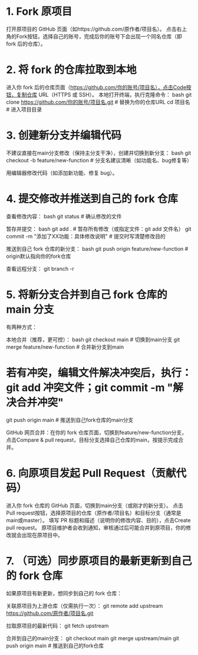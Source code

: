 # 1. Fork 原项目
打开原项目的 GitHub 页面（如https://github.com/原作者/项目名）。
点击右上角的Fork按钮，选择自己的账号，完成后你的账号下会出现一个同名仓库（即 fork 后的仓库）。

# 2. 将 fork 的仓库拉取到本地
进入你 fork 后的仓库页面（https://github.com/你的账号/项目名），点击Code按钮，复制仓库 URL（HTTPS 或 SSH）。
本地打开终端，执行克隆命令：
bash
git clone https://github.com/你的账号/项目名.git  # 替换为你的仓库URL
cd 项目名  # 进入项目目录

# 3. 创建新分支并编辑代码
不建议直接在main分支修改（保持主分支干净），创建并切换到新分支：
bash
git checkout -b feature/new-function  # 分支名建议清晰（如功能名、bug修复等）

用编辑器修改代码（如添加新功能、修复 bug）。

# 4. 提交修改并推送到自己的 fork 仓库
查看修改内容：
bash
git status  # 确认修改的文件

暂存并提交：
bash
git add .  # 暂存所有修改（或指定文件：git add 文件名）
git commit -m "添加了XX功能：具体修改说明"  # 提交时写清楚修改目的

推送到自己 fork 仓库的新分支：
bash
git push origin feature/new-function  # origin默认指向你的fork仓库

查看远程分支：
git branch -r

# 5. 将新分支合并到自己 fork 仓库的 main 分支
有两种方式：

本地合并（推荐，更可控）：
bash
git checkout main  # 切换到main分支
git merge feature/new-function  # 合并新分支到main

# 若有冲突，编辑文件解决冲突后，执行：git add 冲突文件；git commit -m "解决合并冲突"
git push origin main  # 推送到自己fork仓库的main分支

GitHub 网页合并：在你的 fork 仓库页面，切换到feature/new-function分支，点击Compare & pull request，目标分支选择自己仓库的main，按提示完成合并。

# 6. 向原项目发起 Pull Request（贡献代码）
进入你 fork 仓库的 GitHub 页面，切换到main分支（或刚才的新分支）。
点击Pull request按钮，选择原项目的仓库（原作者/项目名）和目标分支（通常是main或master）。
填写 PR 标题和描述（说明你的修改内容、目的），点击Create pull request。
原项目维护者会收到通知，审核通过后可能合并到原项目，你的修改就会出现在原项目中。

# 7. （可选）同步原项目的最新更新到自己的 fork 仓库
如果原项目有新更新，想同步到自己的 fork 仓库：

关联原项目为上游仓库（仅需执行一次）：
git remote add upstream https://github.com/原作者/项目名.git

拉取原项目的最新代码：
git fetch upstream

合并到自己的main分支：
git checkout main
git merge upstream/main
git push origin main  # 推送到自己的fork仓库